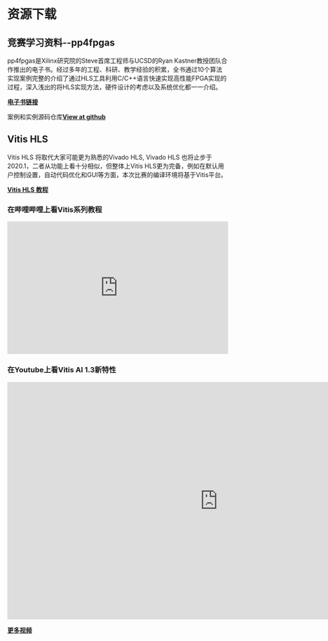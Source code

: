 # 资源下载

## 竞赛学习资料--pp4fpgas

pp4fpgas是Xilinx研究院的Steve首席工程师与UCSD的Ryan Kastner教授团队合作推出的电子书。经过多年的工程、科研、教学经验的积累，全书通过10个算法实现案例完整的介绍了通过HLS工具利用C/C++语言快速实现高性能FPGA实现的过程，深入浅出的将HLS实现方法，硬件设计的考虑以及系统优化都一一介绍。

[**电子书链接**](https://xupsh.gitbook.io/pp4fpgas-cn/readme/readme)

案例和实例源码仓库<a class="buttons github" href="https://github.com/xupsh/pp4fpgas-cn-hls"><b>View at github</b></a>

## Vitis HLS 

Vitis HLS 将取代大家可能更为熟悉的Vivado HLS, Vivado HLS 也将止步于2020.1，二者从功能上看十分相似，但整体上Vitis HLS更为完备，例如在默认用户控制设置，自动代码优化和GUI等方面，本次比赛的编译环境将基于Vitis平台。

[**Vitis HLS 教程**](https://www.xilinx.com/html_docs/xilinx2020_2/vitis_doc/hjv1582730488418.html)

### 在哔哩哔哩上看Vitis系列教程
<div style="position: relative; padding: 30% 45%;">
<iframe style="position: absolute; width: 100%; height: 100%; left: 0; top: 0;" src="https://player.bilibili.com/player.html?cid=211965422&aid=753816989&page=1&as_wide=1&high_quality=1&danmaku=0" frameborder="no" scrolling="no"></iframe>
</div>

### 在Youtube上看Vitis AI 1.3新特性
<iframe width="960" height="541" src="https://www.youtube.com/embed/T4HaM2QONw8" title="YouTube video player" frameborder="0" allow="accelerometer; autoplay; clipboard-write; encrypted-media; gyroscope; picture-in-picture" allowfullscreen></iframe>
                  
[**更多视频**](https://www.youtube.com/watch?v=T4HaM2QONw8&list=PLRr5m7hDN9TI_TbwWxNuzHUUqR-P1Piq6)